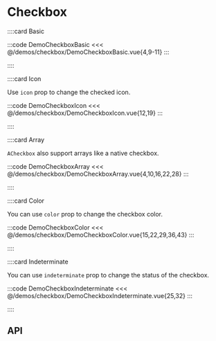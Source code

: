 <script lang="ts" setup>
import api from '@anu-vue/component-meta/ACheckbox.json'
</script>

# Checkbox

<!-- 👉 Basic -->
::::card Basic

:::code DemoCheckboxBasic
<<< @/demos/checkbox/DemoCheckboxBasic.vue{4,9-11}
:::

::::

<!-- 👉 Icon -->
::::card Icon

Use `icon` prop to change the checked icon.

:::code DemoCheckboxIcon
<<< @/demos/checkbox/DemoCheckboxIcon.vue{12,19}
:::

::::

<!-- 👉 Array -->
::::card Array

`ACheckbox` also support arrays like a native checkbox.

:::code DemoCheckboxArray
<<< @/demos/checkbox/DemoCheckboxArray.vue{4,10,16,22,28}
:::

::::

<!-- 👉 Color -->
::::card Color

You can use `color` prop to change the checkbox color.

:::code DemoCheckboxColor
<<< @/demos/checkbox/DemoCheckboxColor.vue{15,22,29,36,43}
:::

::::

<!-- 👉 Indeterminate -->
::::card Indeterminate

You can use `indeterminate` prop to change the status of the checkbox.

:::code DemoCheckboxIndeterminate
<<< @/demos/checkbox/DemoCheckboxIndeterminate.vue{25,32}
:::

::::

<!-- 👉 API -->
## API

<Api :api="api"></Api>
